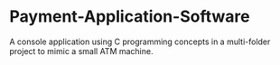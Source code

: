 # Payment-Application-Software
A console application using C programming concepts in a multi-folder project to mimic a small ATM machine.
